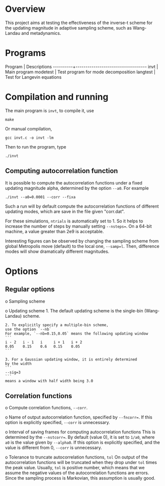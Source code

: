 Overview
=========

This project aims at testing the effectiveness
of the inverse-t scheme for the updating magnitude
in adaptive sampling scheme, such as
Wang-Landau and metadynamics.


Programs
========

 Program  |  Descriptions
----------+------------------------------------
invt      | Main program
modetest  | Test program for mode decomposition
langtest  | Test for Langevin equations



Compilation and running
=======================

The main program is `invt`, to compile it, use
```
make
```
Or manual compilation,
```
gcc invt.c -o invt -lm
```

Then to run the program, type
```
./invt
```


Computing autocorrelation function
-----------------------------------

It is possible to compute the autocorrelation functions
under a fixed updating magnitude alpha,
determined by the option `--a0`.
For example
```
./invt --a0=0.0001 --corr --fixa
```
Such a run will by default compute the autocorrelation functions
of different updating modes, which are save in the file given "corr.dat".

For these simulations, `ntrials` is automatically set to 1.
So it helps to increase the number of steps by manually
setting `--nsteps=`.
On a 64-bit machine, a value greater than 2e9 is acceptable.

Interesting figures can be observed by changing the sampling scheme
from global Metropolis move (default) to the local one, `--samp=l`.
Then, difference modes will show dramatically different magnitudes.




Options
=======


Regular options
----------------


 o  Sampling scheme

 o  Updating scheme
    1. The default updating scheme is the single-bin (Wang-Landau) scheme.

    2. To explicitly specify a multiple-bin scheme,
    use the option `--nb`
    For example, `--nb=0.15,0.05` means the following updating window
    ```
    i - 2   i - 1   i     i + 1   i + 2
    0.05    0.15    0.6   0.15    0.05
    ```

    3. For a Gaussian updating window, it is entirely determined
    by the width
    ```
    --sig=3
    ```
    means a window with half width being 3.0


Correlation functions
----------------------

 o  Compute correlation functions, `--corr`.

 o  Name of output autocorrelation function,
    specified by `--fncorr=`.
    If this option is explicitly specified,
    `--corr` is unnecessary.

 o  Interval of saving frames for computing autocorrelation functions
    This is determined by the `--nstcorr=`.
    By default (value 0), it is set to `1/a0`,
    where `a0` is the value given by `--alpha0`.
    If this option is explicitly specified,
    and the value is different from 0,
    `--corr` is unnecessary.

 o  Tolerance to truncate autocorrelation functions, `tol`
    On output of the autocorrelation functions
    will be truncated when they drop under `tol` times the peak value.
    Usually, `tol` is positive number, which means that
    we assume the negative values of the autocorrelation functions
    are errors.
    Since the sampling process is Markovian,
    this assumption is usually good.

